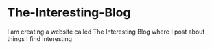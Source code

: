 # The-Interesting-Blog
I am creating a website called The Interesting Blog where I post about things I find interesting 
